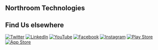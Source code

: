 ## Northroom Technologies

## Find Us elsewhere 

[![Twitter](https://img.shields.io/badge/Twitter-1DA1F2?style=for-the-badge&logo=twitter&logoColor=white)](https://twitter.com/intent/follow?screen_name=northroomtech) [![LinkedIn](https://img.shields.io/badge/LinkedIn-0077B5?style=for-the-badge&logo=linkedin&logoColor=white)](https://www.linkedin.com/company/northroom-technologies/about/) [![YouTube](https://img.shields.io/badge/YouTube-FF0000?style=for-the-badge&logo=youtube&logoColor=white)](https://www.youtube.com/channel/UCazbJuygFX8Q0zI3Q_hhbvQ) [![Facebook](https://img.shields.io/badge/Facebook-%231877F2.svg?style=for-the-badge&logo=Facebook&logoColor=white)](https://www.facebook.com/northroomtech) [![Instagram](https://img.shields.io/badge/Instagram-%23E4405F.svg?style=for-the-badge&logo=Instagram&logoColor=white)](https://www.instagram.com/northroomtech/) 
[![Play Store](https://img.shields.io/badge/Google_Play-414141?style=for-the-badge&logo=google-play&logoColor=white)](https://play.google.com/store/apps/dev?id=6011128125217863074) [![App Store](https://img.shields.io/badge/App_Store-0D96F6?style=for-the-badge&logo=app-store&logoColor=white)](https://apps.apple.com/us/developer/andrew-margetts/id1177938271)